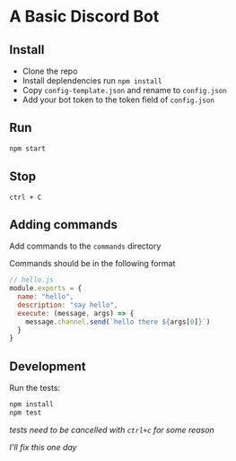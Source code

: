# A Basic Discord Bot

## Install
* Clone the repo
* Install deplendencies run `npm install`
* Copy `config-template.json` and rename to `config.json`
* Add your bot token to the token field of `config.json`

## Run
```sh
npm start
```

## Stop
```
ctrl + C
```

## Adding commands
Add commands to the `commands` directory

Commands should be in the following format
```js
// hello.js
module.exports = {
  name: "hello",
  description: "say hello",
  execute: (message, args) => {
    message.channel.send(`hello there ${args[0]}`)
  }
}
```

## Development

Run the tests:

```sh
npm install
npm test
```
_tests need to be cancelled with `ctrl+c` for some reason_

_I'll fix this one day_
